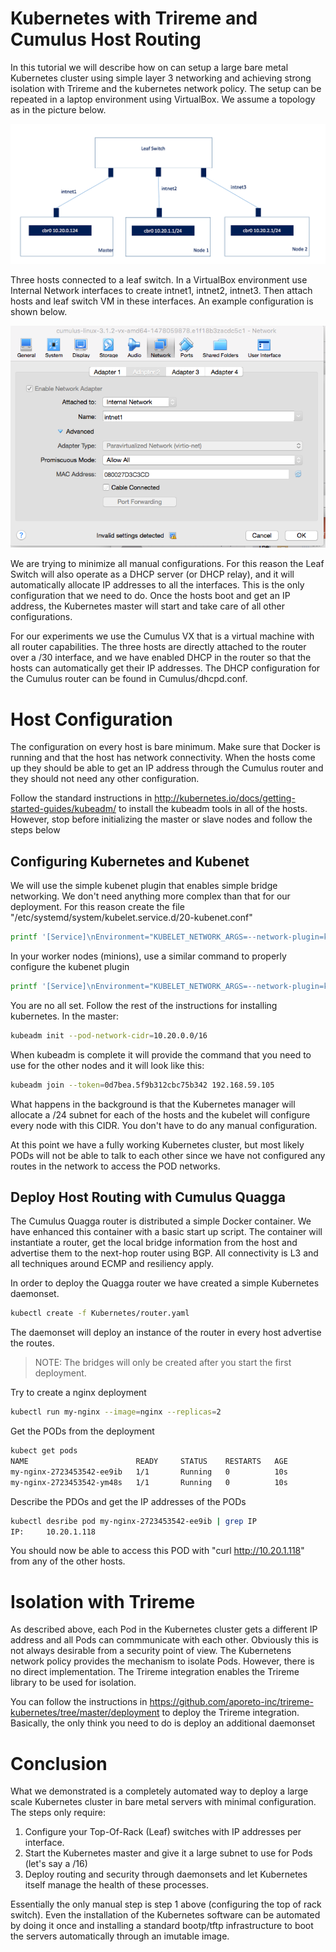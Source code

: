 # Kubernetes with Trireme and Cumulus Host Routing

In this tutorial we will describe how on can setup a large bare metal Kubernetes cluster using simple layer 3 networking 
and achieving strong isolation with Trireme and the kubernetes network policy. The setup can be repeated 
in a laptop environment using VirtualBox. We assume a topology as in the picture below. 

![](img/img2.png)

Three hosts connected to a leaf switch. In a VirtualBox environment use Internal Network interfaces to create intnet1, intnet2, intnet3. 
Then attach hosts and leaf switch VM in these interfaces. An example configuration is shown below. 

![](img/img3.png)

We are trying to minimize all manual configurations. For this reason the Leaf Switch will also operate as a DHCP 
server (or DHCP relay), and it will automatically allocate IP addresses to all the interfaces. This is the only 
configuration that we need to do. Once the hosts boot and get an IP address, the Kubernetes master will start
and take care of all other configurations. 

For our experiments we use the Cumulus VX that is a virtual machine
with all router capabilities. The three hosts are directly attached to the router over a /30 interface, and we have
enabled DHCP in the router so that the hosts can automatically get their IP addresses. The DHCP configuration for
the Cumulus router can be found in Cumulus/dhcpd.conf. 

# Host Configuration

The configuration on every host is bare minimum. Make sure that Docker is running and that the host has network
connectivity. When the hosts come up they should be able to get an IP address through the Cumulus router and they
should not need any other configuration. 

Follow the standard instructions in http://kubernetes.io/docs/getting-started-guides/kubeadm/ to install the kubeadm 
tools in all of the hosts. However, stop before initializing the master or slave nodes and follow the steps below 

## Configuring Kubernetes and Kubenet 
We will use the simple kubenet plugin that enables simple bridge networking. We don't need anything more complex
than that for our deployment. For this reason create the file "/etc/systemd/system/kubelet.service.d/20-kubenet.conf"

```bash
printf '[Service]\nEnvironment="KUBELET_NETWORK_ARGS=--network-plugin=kubenet --reconcile-cidr --pod-cidr=10.20.0.0/24 "\n' > /etc/systemd/system/kubelet.service.d/20-kubenet.conf
```

In your worker nodes (minions), use a similar command to properly configure the kubenet plugin 
```bash
printf '[Service]\nEnvironment="KUBELET_NETWORK_ARGS=--network-plugin=kubenet --reconcile-cidr "\n' > /etc/systemd/system/kubelet.service.d/20-kubenet.conf
```

You are no all set. Follow the rest of the instructions for installing kubernetes. In the master:

```bash
kubeadm init --pod-network-cidr=10.20.0.0/16 
```

When kubeadm is complete it will provide the command that you need to use for the other nodes and it will look like this:

```bash
kubeadm join --token=0d7bea.5f9b312cbc75b342 192.168.59.105
```

What happens in the background is that the Kubernetes manager will allocate a /24 subnet for each of the hosts and the 
kubelet will configure every node with this CIDR. You don't have to do any manual configuration. 

At this point we have a fully working Kubernetes cluster, but most likely PODs will not be able to talk to each
other since we have not configured any routes in the network to access the POD networks. 

## Deploy Host Routing with Cumulus Quagga
The Cumulus Quagga router is distributed a simple Docker container. We have enhanced this container with a basic start up script. 
The container will instantiate a router, get the local bridge information from the host and advertise them to the next-hop router
using BGP. All connectivity is L3 and all techniques around ECMP and resiliency apply. 

In order to deploy the Quagga router we have created a simple Kubernetes daemonset.

```bash 
kubectl create -f Kubernetes/router.yaml
```

The daemonset will deploy an instance of the router in every host advertise the routes. 

> NOTE: The bridges will only be created after you start the first deployment. 

Try to create a nginx deployment 

```bash
kubectl run my-nginx --image=nginx --replicas=2
```

Get the PODs from the deployment 
```bash 
kubect get pods
NAME                        READY     STATUS    RESTARTS   AGE
my-nginx-2723453542-ee9ib   1/1       Running   0          10s
my-nginx-2723453542-ym48s   1/1       Running   0          10s
```

Describe the PDOs and get the IP addresses of the PODs
```bash
kubectl desribe pod my-nginx-2723453542-ee9ib | grep IP
IP:		10.20.1.118
```

You should now be able to access this POD with "curl http://10.20.1.118" from any of the other hosts. 

# Isolation with Trireme 
As described above, each Pod in the Kubernetes cluster gets a different IP address and all Pods can commmunicate with each
other. Obviously this is not always desirable from a security point of view. The Kubernetens network policy provides
the mechanism to isolate Pods. However, there is no direct implementation. The Trireme integration enables the Trireme
library to be used for isolation. 

You can follow the instructions in https://github.com/aporeto-inc/trireme-kubernetes/tree/master/deployment to deploy
the Trireme integration. Basically, the only think you need to do is deploy an additional daemonset 

# Conclusion
What we demonstrated is a completely automated way to deploy a large scale Kubernetes cluster in bare metal servers
with minimal configuration. The steps only require:
1. Configure your Top-Of-Rack (Leaf) switches with IP addresses per interface.
2. Start the Kubernetes master and give it a large subnet to use for Pods (let's say a /16) 
3. Deploy routing and security through daemonsets and let Kubernetes itself manage the health of these processes. 

Essentially the only manual step is step 1 above (configuring the top of rack switch). Even the installation of the 
Kubernetes software can be automated by doing it once and installing a standard bootp/tftp infrastructure to 
boot the servers automatically through an imutable image. 


